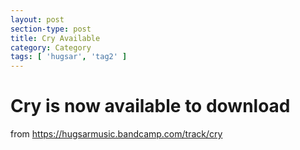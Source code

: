 ```yaml
---
layout: post
section-type: post
title: Cry Available
category: Category
tags: [ 'hugsar', 'tag2' ]
---
```


Cry is now available to download 
===============================

from  https://hugsarmusic.bandcamp.com/track/cry 